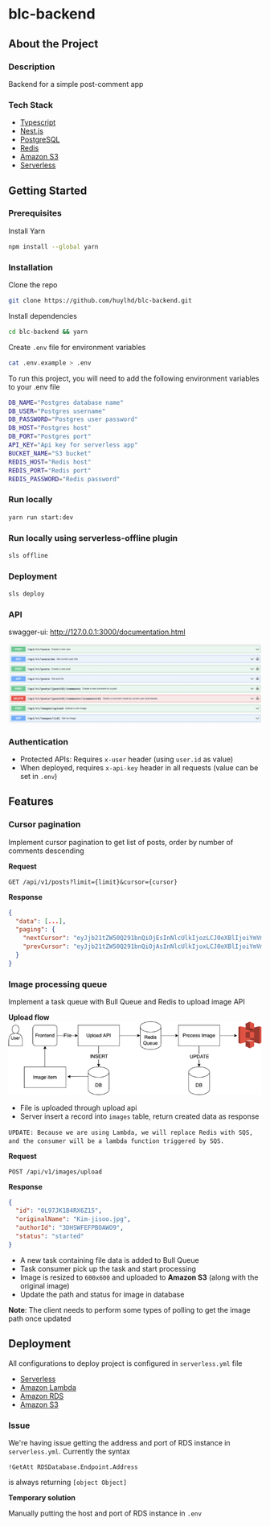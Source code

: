 # blc-backend

## About the Project

### Description

Backend for a simple post-comment app

### Tech Stack

<ul>
  <li><a href="https://www.typescriptlang.org/">Typescript</a></li>
  <li><a href="https://nestjs.com/">Nest.js</a></li>
  <li><a href="https://www.postgresql.org/">PostgreSQL<a></li>
  <li><a href="https://redis.io/">Redis</a></li>
  <li><a href="https://aws.amazon.com/s3/">Amazon S3</a></li>
  <li><a href="https://www.serverless.com/>">Serverless</a></li>
</ul>

## Getting Started

### Prerequisites

Install Yarn

```bash
npm install --global yarn
```

### Installation

Clone the repo

```bash
git clone https://github.com/huylhd/blc-backend.git
```

Install dependencies

```bash
cd blc-backend && yarn
```

Create `.env` file for environment variables

```bash
cat .env.example > .env
```

To run this project, you will need to add the following environment variables to your .env file

```bash
DB_NAME="Postgres database name"
DB_USER="Postgres username"
DB_PASSWORD="Postgres user password"
DB_HOST="Postgres host"
DB_PORT="Postgres port"
API_KEY="Api key for serverless app"
BUCKET_NAME="S3 bucket"
REDIS_HOST="Redis host"
REDIS_PORT="Redis port"
REDIS_PASSWORD="Redis password"
```

### Run locally

```bash
yarn run start:dev
```

### Run locally using serverless-offline plugin

```bash
sls offline
```

### Deployment

```bash
sls deploy
```

### API

swagger-ui: http://127.0.0.1:3000/documentation.html

<img src="images/Doc.png"/>

### Authentication

- Protected APIs: Requires `x-user` header (using `user.id` as value)
- When deployed, requires `x-api-key` header in all requests (value can be set in `.env`)

## Features

### Cursor pagination

Implement cursor pagination to get list of posts, order by number of comments descending

**Request**

```
GET /api/v1/posts?limit={limit}&cursor={cursor}
```

**Response**

```json
{
  "data": [...],
  "paging": {
    "nextCursor": "eyJjb21tZW50Q291bnQiOjEsInNlcUlkIjozLCJ0eXBlIjoiYmVmb3JlIn0=",
    "prevCursor": "eyJjb21tZW50Q291bnQiOjAsInNlcUlkIjoxLCJ0eXBlIjoiYmVmb3JlIn0"
  }
}
```

### Image processing queue

Implement a task queue with Bull Queue and Redis to upload image API

**Upload flow**
<img src="images/Upload-flow.png"/>

- File is uploaded through upload api
- Server insert a record into `images` table, return created data as response

`UPDATE: Because we are using Lambda, we will replace Redis with SQS, and the consumer will be a lambda function triggered by SQS.`

**Request**

```
POST /api/v1/images/upload
```

**Response**

```json
{
  "id": "0L97JK1B4RX6Z15",
  "originalName": "Kim-jisoo.jpg",
  "authorId": "3DHSWFEFPBOAWO9",
  "status": "started"
}
```

- A new task containing file data is added to Bull Queue
- Task consumer pick up the task and start processing
- Image is resized to `600x600` and uploaded to **Amazon S3** (along with the original image)
- Update the path and status for image in database

**Note**: The client needs to perform some types of polling to get the image path once updated

## Deployment

All configurations to deploy project is configured in `serverless.yml` file

<ul>
  <li><a href="https://www.serverless.com/>">Serverless</a></li>
  <li><a href="https://aws.amazon.com/lambda/>">Amazon Lambda</a></li>
  <li><a href="https://aws.amazon.com/rds/">Amazon RDS</a></li>
  <li><a href="https://aws.amazon.com/s3/">Amazon S3</a></li>
</ul>

### Issue

We're having issue getting the address and port of RDS instance in `serverless.yml`. Currently the syntax

```
!GetAtt RDSDatabase.Endpoint.Address
```

is always returning `[object Object]`

**Temporary solution**

Manually putting the host and port of RDS instance in `.env`
